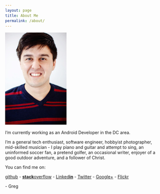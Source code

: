 ```yaml
---
layout: page
title: About Me
permalink: /about/
---
```


<img src="/assets/images/headshot-thumb.jpg" class="left"/>

I’m currently working as an <i class="fa fa-android"></i> Android Developer in the DC area.

I’m a general tech enthusiast, software engineer, hobbyist photographer, mid-skilled musician - I play piano and guitar and attempt to sing, an uninformed soccer fan, a pretend golfer, an occasional writer, enjoyer of a good outdoor adventure, and a follower of Christ.

You can find me on: 

[<i class="fa fa-github"></i> github][github] - [<i class="fa fa-stack-overflow"></i> **stack**overflow][stackoverflow] - [ Linked**in**][linkedin] - [<i class="fa fa-twitter"></i> Twitter][twitter] - [<i class="fa fa-google-plus"></i> Google+][g+] - [<i class="fa fa-flickr"></i> Flickr][flickr]

\- Greg

[github]: 	http://github.com/loeschg/ 			"github"
[stackoverflow]:	http://stackoverflow.com/users/413254/loeschg	"stackoverflow"
[linkedin]: http://linkedin.com/in/gregloesch 	"LinkedIn"
[twitter]: 	http://twitter.com/loeschg/ 		"Twitter"
[g+]: 		https://plus.google.com/+GregLoesch "G+"
[flickr]:  	http://flickr.com/GregLoesch 		"Flickr"	